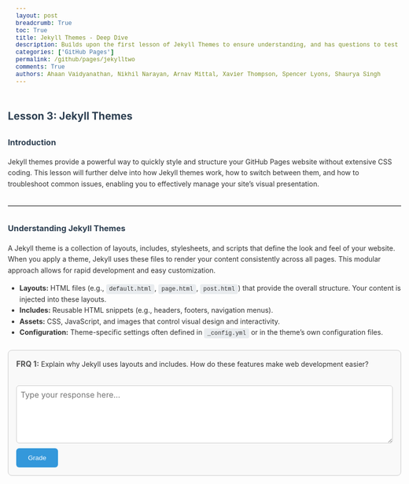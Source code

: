 ```yaml
---
layout: post
breadcrumb: True
toc: True
title: Jekyll Themes - Deep Dive
description: Builds upon the first lesson of Jekyll Themes to ensure understanding, and has questions to test your knowledge,. Jekyll Themes willbe crucial, so it is important to understand it. 
categories: ['GitHub Pages']
permalink: /github/pages/jekylltwo
comments: True
authors: Ahaan Vaidyanathan, Nikhil Narayan, Arnav Mittal, Xavier Thompson, Spencer Lyons, Shaurya Singh
---
```


<html lang="en">
<head>
    <meta charset="UTF-8">
    <meta name="viewport" content="width=device-width, initial-scale=1.0">
    <title>Jekyll Themes Lesson</title>
    <style>
        body {
            font-family: -apple-system, BlinkMacSystemFont, "Segoe UI", Roboto, Helvetica, Arial, sans-serif;
            line-height: 1.6;
            margin: 0 auto;
            max-width: 800px;
            padding: 2rem;
            color: #333;
        }
        h2, h3 {
            color: #2c3e50;
        }
        hr {
            border: 0;
            border-top: 1px solid #ddd;
            margin: 2rem 0;
        }
        .frq-box {
            border: 1px solid #ccc;
            padding: 1rem;
            border-radius: 8px;
            margin: 1.5rem 0;
            background: #f9f9f9;
        }
        .frq-box h3, .frq-box b {
            font-size: 1.1em;
            color: #555;
            margin-bottom: 0.5rem;
        }
        textarea {
            font-family: inherit;
            font-size: 1rem;
            padding: 0.5rem;
            width: 100%;
            border-radius: 6px;
            border: 1px solid #ccc;
            box-sizing: border-box;
            margin-top: 0.5rem;
        }
        .grade-button {
            display: inline-block;
            background-color: #3498db;
            color: white;
            padding: 0.75rem 1.5rem;
            border: none;
            border-radius: 6px;
            cursor: pointer;
            margin-top: 1rem;
            transition: background-color 0.3s ease;
        }
        .grade-button:hover {
            background-color: #2980b9;
        } 
        .grade-button:disabled {
            background-color: #bdc3c7;
            cursor: not-allowed;
        }
        pre {
            background-color: #2d2d2d;
            color: #ccc;
            padding: 1rem;
            border-radius: 8px;
            overflow-x: auto;
        }
        code {
            font-family: 'Courier New', monospace;
            background-color: #e9ecef;
            color: #333;
            padding: 0.2rem 0.4rem;
            border-radius: 4px;
        }
        pre code {
            background-color: transparent;
            color: #ccc;
        }        
        table {
            border-collapse: collapse;
            width: 100%;
            margin: 1rem 0;
        }
        th, td {
            border: 1px solid #ddd;
            padding: 8px;
            text-align: left;
        }
        th {
            background-color: #f2f2f2;
        }
        .feedback-box {
            margin-top: 1rem;
            padding: 1rem;
            border-radius: 8px;
            background-color: #ecf0f1;
            border: 1px solid #bdc3c7;
            display: none;
        }
        .loading-spinner {
            border: 4px solid rgba(0, 0, 0, 0.1);
            border-left-color: #3498db;
            border-radius: 50%;
            width: 24px;
            height: 24px;
            animation: spin 1s linear infinite;
        }
        @keyframes spin {
            0% { transform: rotate(0deg); }
            100% { transform: rotate(360deg); }
        }
        .flex { display: flex; }
        .items-center { align-items: center; }
        .space-x-2 > * + * { margin-left: 0.5rem; }
        .hidden { display: none; }
        .modal {
            position: fixed;
            top: 0;
            left: 0;
            width: 100%;
            height: 100%;
            background: rgba(0, 0, 0, 0.5);
            display: flex;
            justify-content: center;
            align-items: center;
            z-index: 1000;
        }
        .modal-content {
            background: white;
            padding: 2rem;
            border-radius: 8px;
            text-align: center;
            max-width: 400px;
            width: 90%;
        }
        .modal-button {
            background-color: #3498db;
            color: white;
            padding: 0.5rem 1rem;
            border: none;
            border-radius: 6px;
            cursor: pointer;
        }
    </style>
</head>
<body>
    <div class="lesson-part" data-part="1" style="display:block;">
        <h2>Lesson 3: Jekyll Themes</h2>
        <h3>Introduction</h3>
        <p>
        Jekyll themes provide a powerful way to quickly style and structure your GitHub Pages website without extensive CSS coding. 
        This lesson will further delve into how Jekyll themes work, how to switch between them, and how to troubleshoot common issues, 
        enabling you to effectively manage your site’s visual presentation. 
        </p>
        <hr>
        <h3>Understanding Jekyll Themes</h3>
        <p>
        A Jekyll theme is a collection of layouts, includes, stylesheets, and scripts that define the look and feel of your website. 
        When you apply a theme, Jekyll uses these files to render your content consistently across all pages. 
        This modular approach allows for rapid development and easy customization.
        </p>
        <ul>
            <li><b>Layouts:</b> HTML files (e.g., <code>default.html</code>, <code>page.html</code>, <code>post.html</code>) that provide the overall structure. Your content is injected into these layouts.</li>
            <li><b>Includes:</b> Reusable HTML snippets (e.g., headers, footers, navigation menus).</li>
            <li><b>Assets:</b> CSS, JavaScript, and images that control visual design and interactivity.</li>
            <li><b>Configuration:</b> Theme-specific settings often defined in <code>_config.yml</code> or in the theme’s own configuration files.</li>
        </ul>
        <div class="frq-box" data-frq-id="1">
            <b>FRQ 1:</b> Explain why Jekyll uses layouts and includes. How do these features make web development easier?<br><br>
            <textarea rows="5" style="width:100%;" placeholder="Type your response here..."></textarea>
            <button class="grade-button" style="margin-top: 10px;">Grade</button>
            <div class="feedback-box"></div>
        </div>
    </div>
    <div class="lesson-part" data-part="2" style="display:none;">
        <hr>
        <h3>Theme Switching Guide</h3>
        <p>
        Switching between Jekyll themes involves modifying your <code>_config.yml</code> file and ensuring that the necessary theme files are correctly referenced. 
        The process can be simplified using scripts or by directly editing the configuration.
        </p>
        <pre><code class="language-yaml">

# Example snippet from _config.yml

</code></pre>
        <div class="frq-box" data-frq-id="2">
            <b>FRQ 2:</b> Describe the role of <code>_config.yml</code> in Jekyll. Why is it important for themes?<br><br>
            <textarea rows="5" style="width:100%;" placeholder="Type your response here..."></textarea>
            <button class="grade-button" style="margin-top: 10px;">Grade</button>
            <div class="feedback-box"></div>
        </div>
    </div>
    <div class="lesson-part" data-part="3" style="display:none;">
        <hr>
        <h3>Theme Features (Minima vs. TeXt)</h3>
        <p>Different themes offer distinct features and design philosophies. Here’s a comparison of two popular Jekyll themes:</p>
        <table border="1" cellpadding="6" cellspacing="0" style="border-collapse:collapse; width:100%;">
            <tr>
                <th>Feature</th>
                <th>Minima Theme</th>
                <th>TeXt Theme</th>
            </tr>
            <tr>
                <td><b>Design</b></td>
                <td>Clean, minimal</td>
                <td>Modern iOS 11-inspired</td>
            </tr>
            <tr>
                <td><b>Dark Mode</b></td>
                <td>Supported</td>
                <td>Supported (6 skins)</td>
            </tr>
            <tr>
                <td><b>Responsiveness</b></td>
                <td>Mobile responsive</td>
                <td>Mobile responsive</td>
            </tr>
            <tr>
                <td><b>Math/Diagrams</b></td>
                <td>Limited</td>
                <td>MathJax & Mermaid supported</td>
            </tr>
        </table>
        <div class="frq-box" data-frq-id="3">
            <b>FRQ 3:</b> Compare the strengths of Minima and TeXt. Which would you choose and why?<br><br>
            <textarea rows="5" style="width:100%;" placeholder="Type your response here..."></textarea>
            <button class="grade-button" style="margin-top: 10px;">Grade</button>
            <div class="feedback-box"></div>
        </div>
    </div>
    <div class="lesson-part" data-part="4" style="display:none;">
        <hr>
        <h3>Troubleshooting Theme Issues</h3>
        <ol>
            <li><b>Missing SASS Variables:</b> Ensure your theme installation is complete.</li>
            <li><b>Build Errors:</b> Run <code>make clean && make</code> or <code>bundle exec jekyll build</code>.</li>
            <li><b>Theme Not Switching:</b> Double-check the <code>remote_theme</code> value in <code>_config.yml</code>.</li>
            <li><b>Backup:</b> Always back up <code>_config.yml</code> before big changes.</li>
        </ol>
        <div class="frq-box" data-frq-id="4">
            <b>FRQ 4:</b> A student’s theme won’t switch even after editing <code>_config.yml</code>. What steps would you take to troubleshoot?<br><br>
            <textarea rows="5" style="width:100%;" placeholder="Type your response here..."></textarea>
            <button class="grade-button" style="margin-top: 10px;">Grade</button>
            <div class="feedback-box"></div>
        </div>
    </div>
    <div class="lesson-part" data-part="5" style="display:none;">
        <hr>
        <h3>Conclusion</h3>
        <p>
        Jekyll themes are a powerful asset for creating visually appealing and functional GitHub Pages sites.
        By understanding their structure, switching methods, and troubleshooting techniques, you can leverage themes to enhance your web projects and focus more on content creation rather than design details.
        </p>
        <div class="frq-box" data-frq-id="5">
            <b>FRQ 5:</b> Summarize in your own words why themes are valuable for developers using Jekyll.<br><br>
            <textarea rows="5" style="width:100%;" placeholder="Type your response here..."></textarea>
            <button class="grade-button" style="margin-top: 10px;">Grade</button>
            <div class="feedback-box"></div>
        </div>
    </div>
    <script>
        const FRQ_QUESTIONS = {
            '1': "Explain why Jekyll uses layouts and includes. How do these features make web development easier?",
            '2': "Describe the role of `_config.yml` in Jekyll. Why is it important for themes?",
            '3': "Compare the strengths of Minima and TeXt. Which would you choose and why?",
            '4': "A student’s theme won’t switch even after editing `_config.yml`. What steps would you take to troubleshoot?",
            '5': "Summarize in your own words why themes are valuable for developers using Jekyll."
        };
        const gradeButtons = document.querySelectorAll('.grade-button');
        gradeButtons.forEach(button => {
            button.addEventListener('click', async () => {
                const frqBox = button.closest('.frq-box');
                const frqId = frqBox.dataset.frqId;
                const questionText = FRQ_QUESTIONS[frqId];
                const studentResponseTextArea = frqBox.querySelector('textarea');
                const feedbackBox = frqBox.querySelector('.feedback-box');
                const studentResponse = studentResponseTextArea.value.trim();
                if (!studentResponse) {
                    showModal("Please enter your response before submitting.");
                    return;
                }
                // Show loading state
                button.disabled = true;
                feedbackBox.style.display = 'block';
                feedbackBox.innerHTML = '<div class="flex items-center space-x-2"><div class="loading-spinner"></div><span>Grading...</span></div>';
                try {
                    const systemPrompt = `
                        You are an expert tutor grading a student's answer to a free-response question about Jekyll themes.
                        Your task is to:
                        1. Determine a grade for the student's response based on the following 1-5 scale:
                           - 5: The answer addresses all parts of the question and is detailed and comprehensive.
                           - 4: The answer is correct and addresses most parts of the question.
                           - 3: The answer is correct but may be incomplete or lack detail.
                           - 2: The answer has significant inaccuracies or is incomplete.
                           - 1: The answer is incorrect or does not address the question.
                           Write the grade like this: "Grade: (1-5)/5"
                        2. Provide detailed, constructive feedback explaining the grade.
                        3. Offer very short suggestions on what the user could improve on, enough to give them a hint but not enough for them to figure out what to answer.
                        The question is: "${questionText}"
                        The student's response is: "${studentResponse}"
                        Format your final output with a clear heading for the grade and the feedback. Also, in the final output don't include hashtags to make your text bigger, it messes with the system on my end.
                    `;
                    const apiKey = "AIzaSyB3Ky_RSgPsdXBt5I32ZVWRZ09Ont5_xmQ";
                    const apiUrl = `https://generativelanguage.googleapis.com/v1beta/models/gemini-2.5-flash-preview-05-20:generateContent?key=${apiKey}`;
                    const payload = {
                        contents: [{
                            parts: [
                                { text: systemPrompt }
                            ]
                        }]
                    };
                    const response = await fetchWithBackoff(apiUrl, {
                        method: 'POST',
                        headers: { 'Content-Type': 'application/json' },
                        body: JSON.stringify(payload)
                    });
                    if (!response.ok) {
                        throw new Error(`HTTP error! status: ${response.status}`);
                    }
                    const result = await response.json();
                    const feedbackText = result?.candidates?.[0]?.content?.parts?.[0]?.text || "Could not generate feedback. Please try again.";
                    const formattedFeedback = feedbackText
                        .replace(/\*\*(.*?)\*\*/g, '<strong>$1</strong>')
                        .replace(/\n/g, '<br>');
                    feedbackBox.innerHTML = formattedFeedback;
                    // Unlock next part if grade is 4 or 5
                    const gradeMatch = feedbackText.match(/Grade:\s*(\d)\/5/);
                    if (gradeMatch && parseInt(gradeMatch[1], 10) >= 4) {
                        const currentPart = parseInt(frqBox.closest('.lesson-part').dataset.part, 10);
                        const nextPart = document.querySelector(`.lesson-part[data-part="${currentPart + 1}"]`);
                        if (nextPart) {
                            nextPart.style.display = 'block';
                            nextPart.scrollIntoView({ behavior: 'smooth' });
                        }
                    }
                } catch (error) {
                    console.error("Error generating feedback:", error);
                    feedbackBox.innerHTML = `<span style="color:red;">An error occurred while grading. Please try again.</span>`;
                } finally {
                    button.disabled = false;
                }
            });
        });
        // Auto-save FRQ responses into localStorage
        document.addEventListener("DOMContentLoaded", () => {
            document.querySelectorAll(".frq-box textarea").forEach((textarea, index) => {
                const key = "jekyll_frq_answer_" + index;
                const saved = localStorage.getItem(key);
                if (saved) {
                    textarea.value = saved;
                }
                textarea.addEventListener("input", () => {
                    localStorage.setItem(key, textarea.value);
                });
            });
        });
        // Simple modal for alerts
        function showModal(message) {
            const modal = document.createElement('div');
            modal.className = 'modal';
            modal.innerHTML = `
                <div class="modal-content">
                    <p>${message}</p>
                    <button class="modal-button" onclick="this.closest('.modal').remove()">OK</button>
                </div>
            `;
            document.body.appendChild(modal);
        }
        // Exponential backoff for API retries
        async function fetchWithBackoff(url, options, retries = 3, delay = 1000) {
            for (let i = 0; i < retries; i++) {
                try {
                    const response = await fetch(url, options);
                    if (response.status === 429 && i < retries - 1) {
                        await new Promise(res => setTimeout(res, delay));
                        delay *= 2;
                        continue;
                    }
                    return response;
                } catch (error) {
                    if (i < retries - 1) {
                        await new Promise(res => setTimeout(res, delay));
                        delay *= 2;
                        continue;
                    }
                    throw error;
                }
            }
        }
    </script>
</body>
</html>